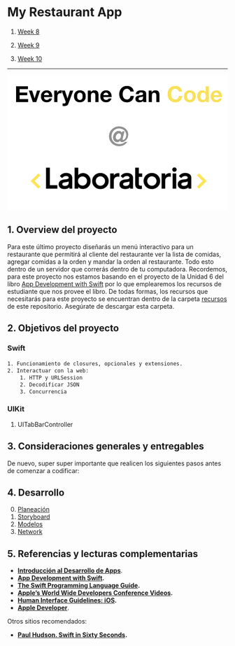 # My Restaurant App

1. [Week 8](https://github.com/ECC-Laboratoria/MyRestaurant/tree/master/Week8)

2. [Week 9](https://github.com/ECC-Laboratoria/MyRestaurant/tree/master/Week9)

3. [Week 10](https://github.com/ECC-Laboratoria/MyRestaurant/tree/master/Week10)

    

---

![icon](images/logo.png)

## 1. Overview del proyecto 

Para este último proyecto diseñarás un menú interactivo para un restaurante que permitirá al cliente del restaurante ver la lista de comidas, agregar comidas a la orden y mandar la orden al restaurante. Todo esto dentro de un servidor que correrás dentro de tu computadora. Recordemos, para este proyecto nos estamos basando en el proyecto de la Unidad 6 del libro [App Development with Swift](https://books.apple.com/us/book/app-development-with-swift/id1219117996) por lo que emplearemos los recursos de estudiante que nos provee el libro. De todas formas, los recursos que necesitarás para este proyecto se encuentran dentro de la carpeta [recursos](https://github.com/ECC-Laboratoria/MyRestaurant/tree/master/recursos) de este repositorio. Asegúrate de descargar esta carpeta. 

## 2. Objetivos del proyecto

### Swift

	1. Funcionamiento de closures, opcionales y extensiones. 
 	2. Interactuar con la web:
      	1. HTTP y URLSession
      	2. Decodificar JSON
      	3. Concurrencia 

### UIKit

1. UITabBarController

## 3. Consideraciones generales y entregables

De nuevo, super super importante que realicen los siguientes pasos antes de comenzar a codificar: 

## 4. Desarrollo 

0. [Planeación]( https://github.com/ECC-Laboratoria/MyRestaurant/tree/master/docs/0)
1. [Storyboard](https://github.com/ECC-Laboratoria/MyRestaurant/tree/master/docs/1)
2. [Modelos](https://github.com/ECC-Laboratoria/MyRestaurant/tree/master/docs/2)
3. [Network](https://github.com/ECC-Laboratoria/MyRestaurant/tree/master/docs/3)

## 5. Referencias y lecturas complementarias 

- **[Introducción al Desarrollo de Apps](https://books.apple.com/mx/book/introducción-al-desarrollo-de-apps-con-swift/id1216831475)**.
- **[App Development with Swift](https://books.apple.com/us/book/app-development-with-swift/id1219117996).** 
- **[The Swift Programming Language Guide](https://docs.swift.org/swift-book/LanguageGuide/TheBasics.html).** 
- **[Apple’s World Wide Developers Conference Videos](https://developer.apple.com/videos/).** 
- **[Human Interface Guidelines: iOS](https://developer.apple.com/design/human-interface-guidelines/ios/overview/themes/).** 
- **[Apple Developer](https://developer.apple.com/)**. 

Otros sitios recomendados:

- **[Paul Hudson. Swift in Sixty Seconds]( https://www.hackingwithswift.com/sixty).**

